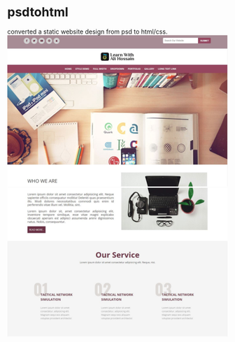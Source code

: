 # psdtohtml
converted a static website design from psd to html/css.
![](capture_1.JPG)
![](capture_2.JPG)
